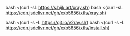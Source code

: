 bash <(curl -sL https://s.hijk.art/xray.sh)
bash <(curl -sL https://cdn.jsdelivr.net/gh/xxb5656/xtls/xray.sh)


bash <(curl -s -L https://git.io/v2ray.sh)
bash <(curl -s -L https://cdn.jsdelivr.net/gh/xxb5656/xtls/install.sh)
